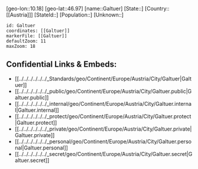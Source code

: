 ﻿---
location: [46.97,10.18]
mapzoom: [7,12] 
mapmarker: city 
type: City
tags:
- geo/City


SpocWebEntityId: 30348
isDeleted: false
confidential: public

---
[geo-lon::10.18]
[geo-lat::46.97]
[name::Galtuer]
[State::]
[Country::[[Austria]]]
[StateId::]
[Population::]
[Unknown::]


```leaflet
id: Galtuer
coordinates: [[Galtuer]]
markerFile: [[Galtuer]]
defaultZoom: 11 
maxZoom: 18
```


## Confidential Links & Embeds: 
- [[../../../../../../_Standards/geo/Continent/Europe/Austria/City/Galtuer|Galtuer]] 
- [[../../../../../../_public/geo/Continent/Europe/Austria/City/Galtuer.public|Galtuer.public]] 
- [[../../../../../../_internal/geo/Continent/Europe/Austria/City/Galtuer.internal|Galtuer.internal]] 
- [[../../../../../../_protect/geo/Continent/Europe/Austria/City/Galtuer.protect|Galtuer.protect]] 
- [[../../../../../../_private/geo/Continent/Europe/Austria/City/Galtuer.private|Galtuer.private]] 
- [[../../../../../../_personal/geo/Continent/Europe/Austria/City/Galtuer.personal|Galtuer.personal]] 
- [[../../../../../../_secret/geo/Continent/Europe/Austria/City/Galtuer.secret|Galtuer.secret]] 
